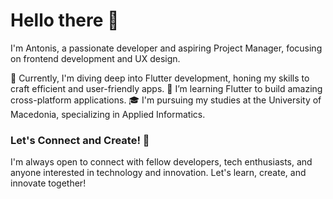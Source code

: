 # Hello there 👋

I'm Antonis, a passionate developer and aspiring Project Manager, focusing on frontend development and UX design.

🚧 Currently, I'm diving deep into Flutter development, honing my skills to craft efficient and user-friendly apps.
🌱 I’m learning Flutter to build amazing cross-platform applications.
🎓 I'm pursuing my studies at the University of Macedonia, specializing in Applied Informatics.

### Let's Connect and Create! 🚀

I'm always open to connect with fellow developers, tech enthusiasts, and anyone interested in technology and innovation. Let's learn, create, and innovate together!

